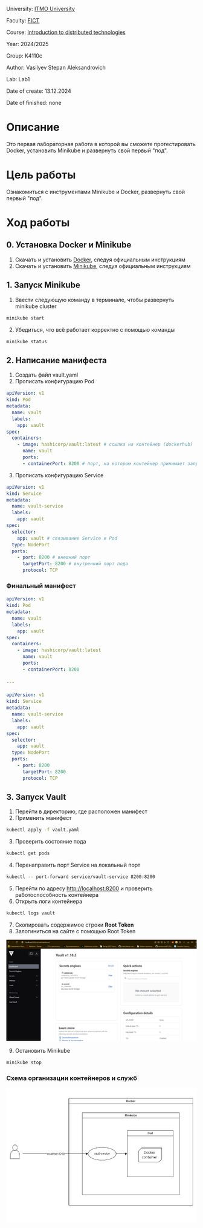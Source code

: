 University: [ITMO University](https://itmo.ru/ru/)

Faculty: [FICT](https://fict.itmo.ru/)

Course: [Introduction to distributed technologies](https://github.com/itmo-ict-faculty/introduction-to-distributed-technologies)

Year: 2024/2025

Group: K4110c

Author: Vasilyev Stepan Aleksandrovich

Lab: Lab1

Date of create: 13.12.2024

Date of finished: none

# Описание
Это первая лабораторная работа в которой вы сможете протестировать Docker, установить Minikube и развернуть свой первый "под".

# Цель работы
Ознакомиться с инструментами Minikube и Docker, развернуть свой первый "под".

# Ход работы

## 0. Установка Docker и Minikube

1. Скачать и установить [Docker](https://docs.docker.com/desktop/), следуя официальным инструкциям
2. Скачать и установить [Minikube](https://minikube.sigs.k8s.io/docs/start/?arch=%2Fwindows%2Fx86-64%2Fstable%2F.exe+download), следуя официальным инструкциям

## 1. Запуск Minikube

1. Ввести следующую команду в терминале, чтобы развернуть minikube cluster

```bash
minikube start
```

2. Убедиться, что всё работает корректно с помощью команды

```bash
minikube status
```

## 2. Написание манифеста

1. Создать файл vault.yaml
2. Прописать конфигурацию Pod

```yaml
apiVersion: v1
kind: Pod                                            
metadata:
  name: vault
  labels:
    app: vault                         
spec:                                                
  containers:
    - image: hashicorp/vault:latest # ссылка на контейнер (dockerhub)
      name: vault                             
      ports:
      - containerPort: 8200 # порт, на котором контейнер принимает запросы
```

3. Прописать конфигурацию Service

```yaml
apiVersion: v1
kind: Service
metadata:
  name: vault-service
  labels:
    app: vault  
spec:
  selector:
    app: vault # связывание Service и Pod 
  type: NodePort
  ports:
    - port: 8200 # внешний порт
      targetPort: 8200 # внутренний порт пода
      protocol: TCP  
```

### Финальный манифест

```yaml
apiVersion: v1
kind: Pod                                            
metadata:
  name: vault
  labels:
    app: vault                         
spec:                                                
  containers:
    - image: hashicorp/vault:latest 
      name: vault                             
      ports:
      - containerPort: 8200

---

apiVersion: v1
kind: Service
metadata:
  name: vault-service
  labels:
    app: vault  
spec:
  selector:
    app: vault 
  type: NodePort
  ports:
    - port: 8200 
      targetPort: 8200
      protocol: TCP  
```

## 3. Запуск Vault

1. Перейти в директорию, где расположен манифест
2. Применить манифест

```bash
kubectl apply -f vault.yaml
```

3. Проверить состояние пода

```bash
kubectl get pods
```

4. Перенаправить порт Service на локальный порт

```bash
kubectl -- port-forward service/vault-service 8200:8200
```

5. Перейти по адресу [http://localhost:8200](http://localhost:8200/) и проверить работоспособность контейнера
6. Открыть логи контейнера 

```bash
kubectl logs vault
```

7. Скопировать содержимое строки **Root Token**
8. Залогиниться на сайте с помощью Root Token

![result.jpg](images/result.jpg)

9. Остановить Minikube

```bash
minikube stop
```

### Схема организации контейнеров и служб

![arrangement_scheme.drawio.png](images/arrangement_scheme.drawio.png)